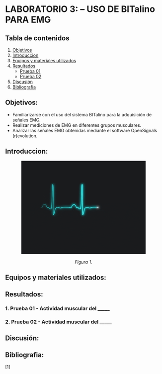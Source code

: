 # **LABORATORIO 3: – USO DE BITalino PARA EMG**
## **Tabla de contenidos**
1. [Objetivos](#Objetivos)
2. [Introduccion](#Introduccion)
3. [Equipos y materiales utilizados](#Equipos)
4. [Resultados](#Resultados)
   - [Prueba 01](#P1)
   - [Prueba 02](#P2)
6. [Discusión](#Discusión)
7. [Bibliografia](#Bibliografia)
## **Objetivos:**<a id="Objetivos"></a>
* Familiarizarse con el uso del sistema BITalino para la adquisición de señales EMG.
* Realizar mediciones de EMG en diferentes grupos musculares.
* Analizar las señales EMG obtenidas mediante el software OpenSignals (r)evolution.
## **Introduccion:**<a id="Introduccion"></a>
<p align="center"><img src="Otros/sig.gif" width="400"></p>
<p align="center"><i>Figura 1.  </i></p>



## **Equipos y materiales utilizados:**<a id="Equipos"></a>

## **Resultados:**<a id="Resultados"></a>
### 1. Prueba 01 - Actividad muscular del _____ <a id="P1"></a>

### 2. Prueba 02 - Actividad muscular del _____ <a id="P2"></a>

## **Discusión:**<a id="Discusión"></a>

## **Bibliografia:**<a id="Bibliografia"></a>
[1]	

